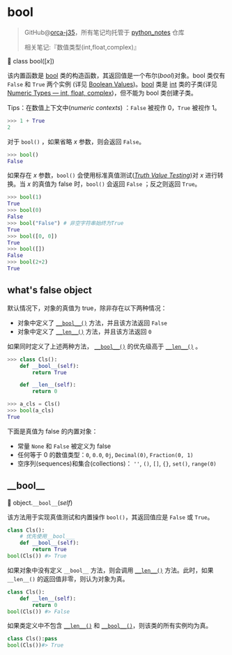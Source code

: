 # bool

> GitHub@[orca-j35](https://github.com/orca-j35)，所有笔记均托管于 [python_notes](https://github.com/orca-j35/python_notes) 仓库
>
> 相关笔记:『数值类型(int,float,complex)』

🔨 class bool([*x*])

该内置函数是 [bool](https://docs.python.org/3.7/library/functions.html#bool) 类的构造函数，其返回值是一个布尔(*bool*)对象。bool 类仅有 `False` 和 `True` 两个实例 (详见 [Boolean Values](https://docs.python.org/3.7/library/stdtypes.html#bltin-boolean-values))。[bool](https://docs.python.org/3.7/library/functions.html#bool) 类是 [int](https://docs.python.org/3.7/library/functions.html#int) 类的子类(详见 [Numeric Types — int, float, complex](https://docs.python.org/3.7/library/stdtypes.html#typesnumeric))，但不能为 bool 类创建子类。

Tips：在数值上下文中(*numeric contexts*) ：`False` 被视作 0，`True` 被视作 1。

```python
>>> 1 + True
2
```

对于 `bool()` ，如果省略 *x* 参数，则会返回 `False`。

```python
>>> bool() 
False
```

如果存在 *x* 参数，`bool()` 会使用标准真值测试([*Truth Value Testing*](https://docs.python.org/3.7/library/stdtypes.html#truth))对 *x* 进行转换。当 *x* 的真值为 false 时，`bool()` 会返回 `False` ；反之则返回 `True`。

```python
>>> bool(1)
True
>>> bool(0)
False
>>> bool("False") # 非空字符串始终为True
True
>>> bool([0, 0])
True
>>> bool([])
False
>>> bool(2+2)
True
```

## what's false object

默认情况下，对象的真值为 true，除非存在以下两种情况：

- 对象中定义了 [`__bool__()`](https://docs.python.org/3.7/reference/datamodel.html#object.__bool__) 方法，并且该方法返回 `False` 
- 对象中定义了 [`__len__()`](https://docs.python.org/3.7/reference/datamodel.html#object.__len__) 方法，并且该方法返回 `0` 

如果同时定义了上述两种方法， [`__bool__()`](https://docs.python.org/3.7/reference/datamodel.html#object.__bool__) 的优先级高于 [`__len__()`](https://docs.python.org/3.7/reference/datamodel.html#object.__len__) 。

```python
>>> class Cls():
    def __bool__(self):
        return True

    def __len__(self):
        return 0

>>> a_cls = Cls()
>>> bool(a_cls)
True
```

下面是真值为 false 的内置对象：

- 常量 `None` 和 `False` 被定义为 false
- 任何等于 0 的数值类型：`0`, `0.0`, `0j`, `Decimal(0)`, `Fraction(0, 1)`
- 空序列(sequences)和集合(collections)： `''`, `()`, `[]`, `{}`, `set()`, `range(0)`

## \_\_bool\_\_

🔨 object.`__bool__`(*self*)

该方法用于实现真值测试和内置操作 `bool()`，其返回值应是 `False` 或 `True`。

```python
class Cls():
    # 优先使用__bool___
    def __bool__(self):
        return True
bool(Cls()) #> True
```

如果对象中没有定义 `__bool__` 方法，则会调用 [`__len__()`](https://docs.python.org/3.7/reference/datamodel.html#object.__len__) 方法。此时，如果 `__len__()` 的返回值非零，则认为对象为真。

```python
class Cls():
    def __len__(self):
        return 0
bool(Cls()) #> False
```

如果类定义中不包含 [`__len__()`](https://docs.python.org/3.7/reference/datamodel.html#object.__len__) 和 [`__bool__()`](https://docs.python.org/3.7/reference/datamodel.html#object.__bool__)，则该类的所有实例均为真。

```python
class Cls():pass
bool(Cls())#> True
```

